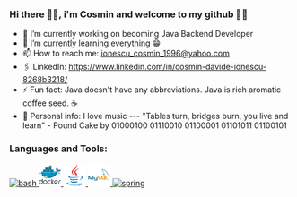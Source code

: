 ### Hi there 👏🏻, i'm Cosmin and welcome to my github 🤙🏻



- 🚀 I’m currently working on becoming Java Backend Developer
- 🌱 I’m currently learning everything 😁
- 📫 How to reach me: ionescu_cosmin_1996@yahoo.com
- 🖇 LinkedIn: https://www.linkedin.com/in/cosmin-davide-ionescu-8268b3218/
- ⚡️ Fun fact: Java doesn't have any abbreviations. Java is rich aromatic coffee seed. ☕️ 
- 🧊 Personal info: I love music ---  "Tables turn, bridges burn, you live and learn" - Pound Cake by 01000100 01110010 01100001 01101011 01100101


<h3 align="left">Languages and Tools:</h3>
<p align="left"> <a href="https://www.gnu.org/software/bash/" target="_blank" rel="noreferrer"> <img src="https://www.vectorlogo.zone/logos/gnu_bash/gnu_bash-icon.svg" alt="bash" width="40" height="40"/> </a> <a href="https://www.docker.com/" target="_blank" rel="noreferrer"> <img src="https://raw.githubusercontent.com/devicons/devicon/master/icons/docker/docker-original-wordmark.svg" alt="docker" width="40" height="40"/> </a> <a href="https://www.java.com" target="_blank" rel="noreferrer"> <img src="https://raw.githubusercontent.com/devicons/devicon/master/icons/java/java-original.svg" alt="java" width="40" height="40"/> </a> <a href="https://www.mysql.com/" target="_blank" rel="noreferrer"> <img src="https://raw.githubusercontent.com/devicons/devicon/master/icons/mysql/mysql-original-wordmark.svg" alt="mysql" width="40" height="40"/> </a> <a href="https://spring.io/" target="_blank" rel="noreferrer"> <img src="https://www.vectorlogo.zone/logos/springio/springio-icon.svg" alt="spring" width="40" height="40"/> </a> </p>
